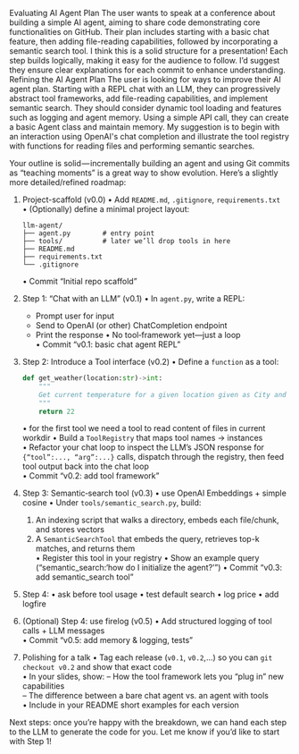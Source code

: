 Evaluating AI Agent Plan
The user wants to speak at a conference about building a simple AI agent, aiming to share code demonstrating core functionalities on GitHub. Their plan includes starting with a basic chat feature, then adding file-reading capabilities, followed by incorporating a semantic search tool. I think this is a solid structure for a presentation! Each step builds logically, making it easy for the audience to follow. I’d suggest they ensure clear explanations for each commit to enhance understanding.
Refining the AI Agent Plan
The user is looking for ways to improve their AI agent plan. Starting with a REPL chat with an LLM, they can progressively abstract tool frameworks, add file-reading capabilities, and implement semantic search. They should consider dynamic tool loading and features such as logging and agent memory. Using a simple API call, they can create a basic Agent class and maintain memory. My suggestion is to begin with an interaction using OpenAI's chat completion and illustrate the tool registry with functions for reading files and performing semantic searches.

Your outline is solid — incrementally building an agent and using Git commits as “teaching moments” is a great way to show evolution. Here’s a slightly more detailed/refined roadmap:

1. Project-scaffold (v0.0)
   • Add `README.md`, `.gitignore`, `requirements.txt`  
   • (Optionally) define a minimal project layout:  
     ```
     llm-agent/
     ├── agent.py        # entry point
     ├── tools/          # later we’ll drop tools in here
     ├── README.md
     ├── requirements.txt
     └── .gitignore
     ```  
   • Commit “Initial repo scaffold”

2. Step 1: “Chat with an LLM” (v0.1)
   • In `agent.py`, write a REPL:
     - Prompt user for input
     - Send to OpenAI (or other) ChatCompletion endpoint
     - Print the response
   • No tool‐framework yet—just a loop  
   • Commit “v0.1: basic chat agent REPL”

3. Step 2: Introduce a Tool interface (v0.2)
   • Define a `function` as a tool:
     ```python
     def get_weather(location:str)->int:
         """
         Get current temperature for a given location given as City and country e.g. Bogotá, Colombia
         """
         return 22
     ```  
   • for the first tool we need a tool to read content of files in current workdir
   • Build a `ToolRegistry` that maps tool names → instances  
   • Refactor your chat loop to inspect the LLM’s JSON response for `{“tool”:..., “arg”:...}` calls, dispatch through the registry, then feed tool output back into the chat loop  
   • Commit “v0.2: add tool framework”

4. Step 3: Semantic‐search tool (v0.3)
   • use OpenAI Embeddings + simple cosine
   • Under `tools/semantic_search.py`, build:
     1. An indexing script that walks a directory, embeds each file/chunk, and stores vectors  
     2. A `SemanticSearchTool` that embeds the query, retrieves top-k matches, and returns them  
   • Register this tool in your registry
   • Show an example query (“semantic_search:‘how do I initialize the agent?’”)
   • Commit “v0.3: add semantic_search tool”

1. Step 4:
   • ask before tool usage
   • test default search
   • log price
   • add logfire

5. (Optional) Step 4: use firelog (v0.5)
   • Add structured logging of tool calls + LLM messages  
   • Commit “v0.5: add memory & logging, tests”

6. Polishing for a talk
   • Tag each release (`v0.1`, `v0.2`,…) so you can `git checkout v0.2` and show that exact code  
   • In your slides, show:
     – How the tool framework lets you “plug in” new capabilities  
     – The difference between a bare chat agent vs. an agent with tools  
   • Include in your README short examples for each version  

Next steps: once you’re happy with the breakdown, we can hand each step to the LLM to generate the code for you. Let me know if you’d like to start with Step 1!
